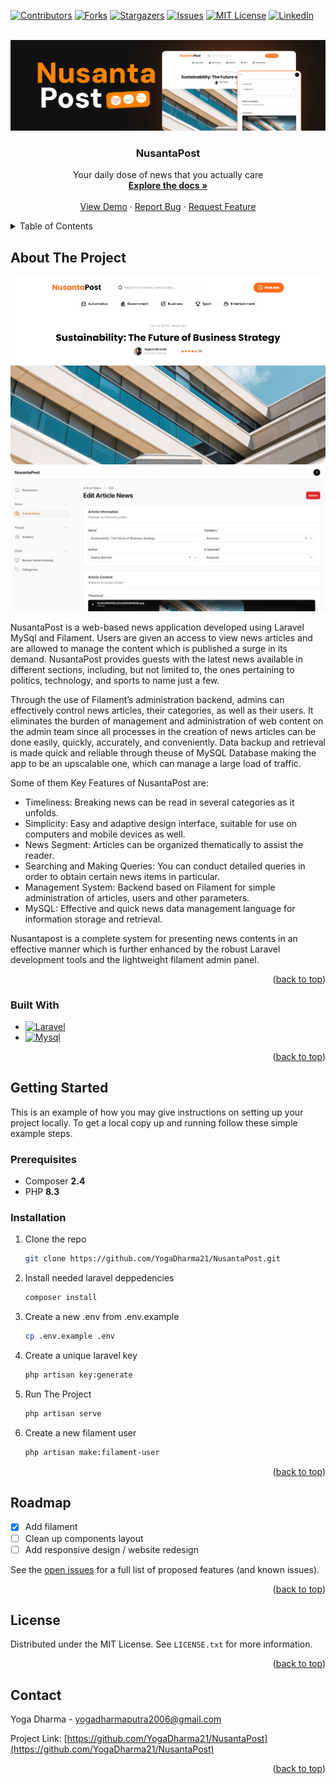 <a id="readme-top"></a>

[![Contributors][contributors-shield]][contributors-url]
[![Forks][forks-shield]][forks-url]
[![Stargazers][stars-shield]][stars-url]
[![Issues][issues-shield]][issues-url]
[![MIT License][license-shield]][license-url]
[![LinkedIn][linkedin-shield]][linkedin-url]



<!-- PROJECT LOGO -->
<br />
<div align="center">
  <a href="https://github.com/YogaDharma21/NusantaPost">
    <img src="docs/thumbnail.png" alt="Logo" >
  </a>

  <h3 align="center">NusantaPost</h3>

  <p align="center">
    Your daily dose of news that you actually care
    <br />
    <a href="https://github.com/YogaDharma21/NusantaPost"><strong>Explore the docs »</strong></a>
    <br />
    <br />
    <a href="#">View Demo</a>
    ·
    <a href="https://github.com/YogaDharma21/NusantaPost/issues/new?labels=bug&template=bug-report---.md">Report Bug</a>
    ·
    <a href="https://github.com/YogaDharma21/NusantaPost/issues/new?labels=enhancement&template=feature-request---.md">Request Feature</a>
  </p>
</div>


<details>
  <summary>Table of Contents</summary>
  <ol>
    <li>
      <a href="#about-the-project">About The Project</a>
      <ul>
        <li><a href="#built-with">Built With</a></li>
      </ul>
    </li>
    <li>
      <a href="#getting-started">Getting Started</a>
      <ul>
        <li><a href="#prerequisites">Prerequisites</a></li>
        <li><a href="#installation">Installation</a></li>
      </ul>
    </li>
    <li><a href="#usage">Usage</a></li>
    <li><a href="#roadmap">Roadmap</a></li>
    <li><a href="#contributing">Contributing</a></li>
    <li><a href="#license">License</a></li>
    <li><a href="#contact">Contact</a></li>
  </ol>
</details>



<!-- ABOUT THE PROJECT -->
## About The Project

[![Product Name Screen Shot][product-screenshot]](#)
[![Filament Screenshot][filament-screenshot]](#)

NusantaPost is a web-based news application developed using Laravel MySql and Filament. Users are given an access to view news articles and are allowed to manage the content which is published a surge in its demand. NusantaPost provides guests with the latest news available in different sections, including, but not limited to, the ones pertaining to politics, technology, and sports to name just a few.

Through the use of Filament’s administration backend, admins can effectively control news articles, their categories, as well as their users. It eliminates the burden of management and administration of web content on the admin team since all processes in the creation of news articles can be done easily, quickly, accurately, and conveniently. Data backup and retrieval is made quick and reliable through theuse of MySQL Database making the app to be an upscalable one, which can manage a large load of traffic.

Some of them Key Features of NusantaPost are:
- Timeliness: Breaking news can be read in several categories as it unfolds.
-  Simplicity: Easy and adaptive design interface, suitable for use on computers and mobile devices as well.
- News Segment: Articles can be organized thematically to assist the reader.
- Searching and Making Queries: You can conduct detailed queries in order to obtain certain news items in particular.
- Management System: Backend based on Filament for simple administration of articles, users and other parameters.
- MySQL: Effective and quick news data management language for information storage and retrieval.

Nusantapost is a complete system for presenting news contents in an effective manner which is further enhanced by the robust Laravel development tools and the lightweight filament admin panel.

<p align="right">(<a href="#readme-top">back to top</a>)</p>



### Built With
* [![Laravel][Laravel.com]][Laravel-url]
* [![Mysql][Mysql.com]][Mysql-url]

<p align="right">(<a href="#readme-top">back to top</a>)</p>



<!-- GETTING STARTED -->
## Getting Started

This is an example of how you may give instructions on setting up your project locally.
To get a local copy up and running follow these simple example steps.

### Prerequisites
* Composer **2.4**
* PHP **8.3**

### Installation
1. Clone the repo
   ```sh
   git clone https://github.com/YogaDharma21/NusantaPost.git
   ```
2. Install needed laravel deppedencies
   ```sh
   composer install
   ```
3. Create a new .env from .env.example
   ```sh
   cp .env.example .env
   ```
4. Create a unique laravel key
   ```sh
   php artisan key:generate
   ```
5. Run The Project
   ```sh
   php artisan serve
   ```
6. Create a new filament user
   ```sh
   php artisan make:filament-user
   ```
<p align="right">(<a href="#readme-top">back to top</a>)</p>

<!-- ROADMAP -->
## Roadmap
- [x] Add filament
- [ ] Clean up components layout
- [ ] Add responsive design / website redesign

See the [open issues](https://github.com/YogaDharma21/NusantaPost/issues) for a full list of proposed features (and known issues).

<p align="right">(<a href="#readme-top">back to top</a>)</p>

<!-- LICENSE -->
## License
Distributed under the MIT License. See `LICENSE.txt` for more information.

<p align="right">(<a href="#readme-top">back to top</a>)</p>

<!-- CONTACT -->
## Contact
Yoga Dharma - yogadharmaputra2006@gmail.com

Project Link: [https://github.com/YogaDharma21/NusantaPost](https://github.com/YogaDharma21/NusantaPost)

<p align="right">(<a href="#readme-top">back to top</a>)</p>

<!-- RESOURCE -->
[contributors-shield]: https://img.shields.io/github/contributors/YogaDharma21/NusantaPost.svg?style=for-the-badge
[contributors-url]: https://github.com/YogaDharma21/NusantaPost/graphs/contributors
[forks-shield]: https://img.shields.io/github/forks/YogaDharma21/NusantaPost.svg?style=for-the-badge
[forks-url]: https://github.com/YogaDharma21/NusantaPost/network/members
[stars-shield]: https://img.shields.io/github/stars/YogaDharma21/NusantaPost.svg?style=for-the-badge
[stars-url]: https://github.com/YogaDharma21/NusantaPost/stargazers
[issues-shield]: https://img.shields.io/github/issues/YogaDharma21/NusantaPost.svg?style=for-the-badge
[issues-url]: https://github.com/YogaDharma21/NusantaPost/issues
[license-shield]: https://img.shields.io/github/license/YogaDharma21/NusantaPost.svg?style=for-the-badge
[license-url]: https://github.com/YogaDharma21/NusantaPost/blob/master/LICENSE.txt
[linkedin-shield]: https://img.shields.io/badge/-LinkedIn-black.svg?style=for-the-badge&logo=linkedin&colorB=555
[linkedin-url]: https://www.linkedin.com/in/ida-bagus-yoga-dharma-putra/
[product-screenshot]: docs/screenshot.png
[filament-screenshot]: docs/filament.png
[Laravel.com]: https://img.shields.io/badge/Laravel-FF2D20?style=for-the-badge&logo=laravel&logoColor=white
[Laravel-url]: https://laravel.com
[Mysql.com]: https://img.shields.io/badge/mysql-4479A1.svg?style=for-the-badge&logo=mysql&logoColor=white
[Mysql-url]: https://www.mysql.com/


